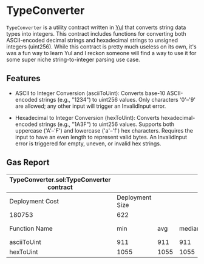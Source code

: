 # TypeConverter

`TypeConverter` is a utility contract written in [Yul](https://docs.soliditylang.org/en/latest/yul.html) that converts string data types into integers. This contract includes functions for converting both ASCII-encoded decimal strings and hexadecimal strings to unsigned integers (uint256). While this contract is pretty much useless on its own, it's was a fun way to learn Yul  and I reckon someone will find a way to use it for some super niche string-to-integer parsing use case.

## Features

- ASCII to Integer Conversion (asciiToUint): Converts base-10 ASCII-encoded strings (e.g., "1234") to uint256 values. Only characters '0'–'9' are allowed; any other input will trigger an InvalidInput error.

- Hexadecimal to Integer Conversion (hexToUint): Converts hexadecimal-encoded strings (e.g., "1A3F") to uint256 values. Supports both uppercase ('A'–'F') and lowercase ('a'–'f') hex characters. Requires the input to have an even length to represent valid bytes. An InvalidInput error is triggered for empty, uneven, or invalid hex strings.

## Gas Report

| TypeConverter.sol:TypeConverter contract | | | | | |
|------------------------------------------|-----------------|------|--------|------|---------|
| Deployment Cost | Deployment Size | | | | |
| 180753 | 622 | | | | |
| Function Name | min | avg | median | max | # calls |
| asciiToUint | 911 | 911 | 911 | 911 | 2 |
| hexToUint | 1055 | 1055 | 1055 | 1055 | 1 |
